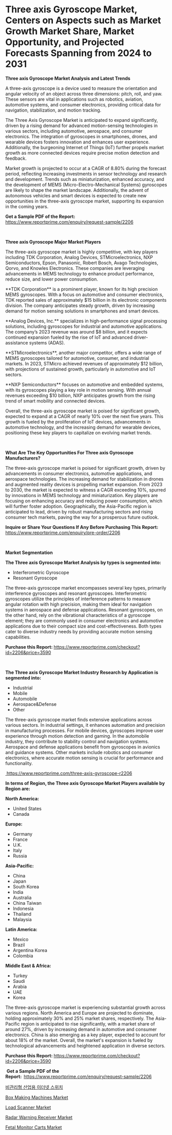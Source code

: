 <p><h1>Three axis Gyroscope Market, Centers on Aspects such as Market Growth Market Share, Market Opportunity, and Projected Forecasts Spanning from 2024 to 2031</h1></p><p><strong>Three axis Gyroscope Market Analysis and Latest Trends</strong></p>
<p><p>A three-axis gyroscope is a device used to measure the orientation and angular velocity of an object across three dimensions: pitch, roll, and yaw. These sensors are vital in applications such as robotics, aviation, automotive systems, and consumer electronics, providing critical data for navigation, stabilization, and motion tracking.</p><p>The Three Axis Gyroscope Market is anticipated to expand significantly, driven by a rising demand for advanced motion-sensing technologies in various sectors, including automotive, aerospace, and consumer electronics. The integration of gyroscopes in smartphones, drones, and wearable devices fosters innovation and enhances user experience. Additionally, the burgeoning Internet of Things (IoT) further propels market growth as more connected devices require precise motion detection and feedback.</p><p>Market growth is projected to occur at a CAGR of 8.80% during the forecast period, reflecting increasing investments in sensor technology and research and development. Trends such as miniaturization, enhanced accuracy, and the development of MEMS (Micro-Electro-Mechanical Systems) gyroscopes are likely to shape the market landscape. Additionally, the advent of autonomous vehicles and smart devices is expected to create new opportunities in the three-axis gyroscope market, supporting its expansion in the coming years.</p></p>
<p><strong>Get a Sample PDF of the Report:&nbsp;</strong> <a href="https://www.reportprime.com/enquiry/request-sample/2206">https://www.reportprime.com/enquiry/request-sample/2206</a></p>
<p>&nbsp;</p>
<p><strong>Three axis Gyroscope Major Market Players</strong></p>
<p><p>The three-axis gyroscope market is highly competitive, with key players including TDK Corporation, Analog Devices, STMicroelectronics, NXP Semiconductors, Epson, Panasonic, Robert Bosch, Avago Technologies, Qorvo, and Knowles Electronics. These companies are leveraging advancements in MEMS technology to enhance product performance, reduce size, and lower power consumption.</p><p>**TDK Corporation** is a prominent player, known for its high precision MEMS gyroscopes. With a focus on automotive and consumer electronics, TDK reported sales of approximately $15 billion in its electronic components division. The company anticipates steady growth, driven by increasing demand for motion sensing solutions in smartphones and smart devices.</p><p>**Analog Devices, Inc.** specializes in high-performance signal processing solutions, including gyroscopes for industrial and automotive applications. The company’s 2023 revenue was around $8 billion, and it expects continued expansion fueled by the rise of IoT and advanced driver-assistance systems (ADAS).</p><p>**STMicroelectronics**, another major competitor, offers a wide range of MEMS gyroscopes tailored for automotive, consumer, and industrial markets. In 2023, STMicro achieved revenues of approximately $12 billion, with projections of sustained growth, particularly in automotive and IoT sectors.</p><p>**NXP Semiconductors** focuses on automotive and embedded systems, with its gyroscopes playing a key role in motion sensing. With annual revenues exceeding $10 billion, NXP anticipates growth from the rising trend of smart mobility and connected devices.</p><p>Overall, the three-axis gyroscope market is poised for significant growth, expected to expand at a CAGR of nearly 10% over the next five years. This growth is fueled by the proliferation of IoT devices, advancements in automotive technology, and the increasing demand for wearable devices, positioning these key players to capitalize on evolving market trends.</p></p>
<p>&nbsp;</p>
<p><strong>What Are The Key Opportunities For Three axis Gyroscope Manufacturers?</strong></p>
<p><p>The three-axis gyroscope market is poised for significant growth, driven by advancements in consumer electronics, automotive applications, and aerospace technologies. The increasing demand for stabilization in drones and augmented reality devices is propelling market expansion. From 2023 to 2030, the market is expected to witness a CAGR exceeding 10%, spurred by innovations in MEMS technology and miniaturization. Key players are focusing on enhancing accuracy and reducing power consumption, which will further foster adoption. Geographically, the Asia-Pacific region is anticipated to lead, driven by robust manufacturing sectors and rising consumer tech markets, paving the way for a prosperous future outlook.</p></p>
<p><strong>Inquire or Share Your Questions If Any Before Purchasing This Report:</strong> <a href="https://www.reportprime.com/enquiry/pre-order/2206">https://www.reportprime.com/enquiry/pre-order/2206</a></p>
<p>&nbsp;</p>
<p><strong>Market Segmentation</strong></p>
<p><strong>The Three axis Gyroscope Market Analysis by types is segmented into:</strong></p>
<p><ul><li>Interferometric Gyroscope</li><li>Resonant Gyroscope</li></ul></p>
<p><p>The three-axis gyroscope market encompasses several key types, primarily interference gyroscopes and resonant gyroscopes. Interferometric gyroscopes utilize the principles of interference patterns to measure angular rotation with high precision, making them ideal for navigation systems in aerospace and defense applications. Resonant gyroscopes, on the other hand, rely on the vibrational characteristics of a gyroscope element; they are commonly used in consumer electronics and automotive applications due to their compact size and cost-effectiveness. Both types cater to diverse industry needs by providing accurate motion sensing capabilities.</p></p>
<p><strong>Purchase this Report:&nbsp;</strong><a href="https://www.reportprime.com/checkout?id=2206&price=3590">https://www.reportprime.com/checkout?id=2206&price=3590</a></p>
<p>&nbsp;</p>
<p><strong>The Three axis Gyroscope Market Industry Research by Application is segmented into:</strong></p>
<p><ul><li>Industrial</li><li>Mobile</li><li>Automobile</li><li>Aerospace&Defense</li><li>Other</li></ul></p>
<p><p>The three-axis gyroscope market finds extensive applications across various sectors. In industrial settings, it enhances automation and precision in manufacturing processes. For mobile devices, gyroscopes improve user experience through motion detection and gaming. In the automobile industry, they contribute to stability control and navigation systems. Aerospace and defense applications benefit from gyroscopes in avionics and guidance systems. Other markets include robotics and consumer electronics, where accurate motion sensing is crucial for performance and functionality.</p></p>
<p><a href="https://www.reportprime.com/three-axis-gyroscope-r2206">&nbsp;https://www.reportprime.com/three-axis-gyroscope-r2206</a></p>
<p><strong>In terms of Region, the Three axis Gyroscope Market Players available by Region are:</strong></p>
<p>
    <p> <strong> North America: </strong>
        <ul>
            <li>United States</li>
            <li>Canada</li>
        </ul>
        </p> 
    <p> <strong> Europe: </strong>
        <ul>
            <li>Germany</li>
            <li>France</li>
            <li>U.K.</li>
            <li>Italy</li>
            <li>Russia</li>
        </ul>
        </p> 
    <p> <strong> Asia-Pacific: </strong>
        <ul>
            <li>China</li>
            <li>Japan</li>
            <li>South Korea</li>
            <li>India</li>
            <li>Australia</li>
            <li>China Taiwan</li>
            <li>Indonesia</li>
            <li>Thailand</li>
            <li>Malaysia</li>
        </ul>
        </p> 
    <p> <strong> Latin America: </strong>
        <ul>
            <li>Mexico</li>
            <li>Brazil</li>
            <li>Argentina Korea</li>
            <li>Colombia</li>
        </ul>
        </p> 
    <p> <strong> Middle East & Africa: </strong>
        <ul>
            <li>Turkey</li>
            <li>Saudi</li>
            <li>Arabia</li>
            <li>UAE</li>
            <li>Korea</li>
        </ul>
    </p>
    </p>
<p><p>The three-axis gyroscope market is experiencing substantial growth across various regions. North America and Europe are projected to dominate, holding approximately 30% and 25% market shares, respectively. The Asia-Pacific region is anticipated to rise significantly, with a market share of around 27%, driven by increasing demand in automotive and consumer electronics. China is also emerging as a key player, expected to account for about 18% of the market. Overall, the market's expansion is fueled by technological advancements and heightened application in diverse sectors.</p></p>
<p><strong>Purchase this Report: </strong><a href="https://www.reportprime.com/checkout?id=2206&price=3590">https://www.reportprime.com/checkout?id=2206&price=3590</a></p>
<p>&nbsp;<strong>Get a Sample PDF of the Report:&nbsp;&nbsp;</strong><a href="https://www.reportprime.com/enquiry/request-sample/2206">https://www.reportprime.com/enquiry/request-sample/2206</a></p>
<p><strong></strong></p>
<p><p><a href="https://medium.com/@williambatz03/%EB%B9%84%EA%B4%80%EB%A6%AC%ED%98%95-%EC%82%B0%EC%97%85-%EC%9D%B4%EB%8D%94%EB%84%B7-%EC%8A%A4%EC%9C%84%EC%B9%98-%EC%8B%9C%EC%9E%A5-%EC%A0%84%EB%A7%9D-%EC%99%84%EC%A0%84%ED%95%9C-%EC%82%B0%EC%97%85-%EB%B6%84%EC%84%9D-2024%EB%85%84%EB%B6%80%ED%84%B0-2031%EB%85%84%EA%B9%8C%EC%A7%80-789f6e5e8c38">비관리형 산업용 이더넷 스위치</a></p><p><a href="https://medium.com/@esmeraldaezzy1561/box-making-machines-market-share-market-analysis-growth-trends-forecasts-for-period-from-c0f91ea3a491">Box Making Machines Market</a></p><p><a href="https://issuu.com/reportprime-2/docs/load-scanner-market-size-2030.pptx_2bbdb8269ba09d">Load Scanner Market</a></p><p><a href="https://www.linkedin.com/pulse/future-trends-global-radar-warning-receiver-market-insights-xu3gc?trackingId=Zm1Mpt1sQkuvQiq2dxrIAA%3D%3D">Radar Warning Receiver Market</a></p><p><a href="https://www.linkedin.com/pulse/mapping-fetal-monitor-carts-market-trends-challenges-breakthroughs-vsgye?trackingId=Oe7vGaZKSROnbAhNN%2Bnn9Q%3D%3D">Fetal Monitor Carts Market</a></p></p>